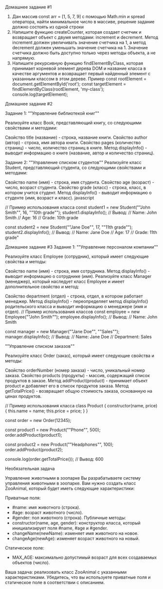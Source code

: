 Домашнее задание #1

1) Дан массив const arr = [1, 5, 7, 9] с помощью Math.min и spread оператора, найти минимальное число в массиве, решение задание должно состоять из одной строки
2) Напишите функцию createCounter, которая создает счетчик и возвращает объект с двумя методами: increment и decrement. Метод increment должен увеличивать значение счетчика на 1, а метод decrement должен уменьшать значение счетчика на 1. Значение счетчика должно быть доступно только через методы объекта, а не напрямую.
3) Напишите рекурсивную функцию findElementByClass, которая принимает корневой элемент дерева DOM и название класса в качестве аргументов и возвращает первый найденный элемент с указанным классом в этом дереве.
Пример
const rootElement = document.getElementById('root');
const targetElement = findElementByClass(rootElement, 'my-class');
console.log(targetElement);


Домашнее задание #2

Задание 1: ""Управление библиотекой книг""

Реализуйте класс Book, представляющий книгу, со следующими свойствами и методами:

Свойство title (название) - строка, название книги.
Свойство author (автор) - строка, имя автора книги.
Свойство pages (количество страниц) - число, количество страниц в книге.
Метод displayInfo() - выводит информацию о книге (название, автор и количество страниц).

Задание 2: ""Управление списком студентов""
Реализуйте класс Student, представляющий студента, со следующими свойствами и методами:

Свойство name (имя) - строка, имя студента.
Свойство age (возраст) - число, возраст студента.
Свойство grade (класс) - строка, класс, в котором учится студент.
Метод displayInfo() - выводит информацию о студенте (имя, возраст и класс).
javascript

// Пример использования класса
const student1 = new Student(""John Smith"", 16, ""10th grade"");
student1.displayInfo();
// Вывод:
// Name: John Smith
// Age: 16
// Grade: 10th grade

const student2 = new Student(""Jane Doe"", 17, ""11th grade"");
student2.displayInfo();
// Вывод:
// Name: Jane Doe
// Age: 17
// Grade: 11th grade"


Домашнее задание #3
Задание 1: ""Управление персоналом компании""

Реализуйте класс Employee (сотрудник), который имеет следующие свойства и методы:

Свойство name (имя) - строка, имя сотрудника.
Метод displayInfo() - выводит информацию о сотруднике (имя).
Реализуйте класс Manager (менеджер), который наследует класс Employee и имеет дополнительное свойство и метод:

Свойство department (отдел) - строка, отдел, в котором работает менеджер.
Метод displayInfo() - переопределяет метод displayInfo() родительского класса и выводит информацию о менеджере (имя и отдел).
// Пример использования классов
const employee = new Employee(""John Smith"");
employee.displayInfo();
// Вывод:
// Name: John Smith

const manager = new Manager(""Jane Doe"", ""Sales"");
manager.displayInfo();
// Вывод:
// Name: Jane Doe
// Department: Sales

""Управление списком заказов""

Реализуйте класс Order (заказ), который имеет следующие свойства и методы:

Свойство orderNumber (номер заказа) - число, уникальный номер заказа.
Свойство products (продукты) - массив, содержащий список продуктов в заказе.
Метод addProduct(product) - принимает объект product и добавляет его в список продуктов заказа.
Метод getTotalPrice() - возвращает общую стоимость заказа, основанную на ценах продуктов.

// Пример использования класса
class Product {
constructor(name, price) {
this.name = name;
this.price = price;
}
}

const order = new Order(12345);

const product1 = new Product(""Phone"", 500);
order.addProduct(product1);

const product2 = new Product(""Headphones"", 100);
order.addProduct(product2);

console.log(order.getTotalPrice()); // Вывод: 600

Необязательная задача

Управление животными в зоопарке
Вы разрабатываете систему управления животными в зоопарке. Вам нужно создать класс ZooAnimal, который будет иметь следующие характеристики:

Приватные поля:
* #name: имя животного (строка).
* #age: возраст животного (число).
* #gender: пол животного (строка).
Публичные методы:
* constructor(name, age, gender): конструктор класса, который инициализирует поля #name, #age и #gender.
* changeName(newName): изменяет имя животного на новое.
* changeAge(newAge): изменяет возраст животного на новый.

Статическое поле:
* MAX_AGE: максимально допустимый возраст для всех создаваемых объектов (число).

Ваша задача: реализовать класс ZooAnimal с указанными характеристиками. Убедитесь, что вы используете приватные поля и статическое поле в соответствии с описанием.
